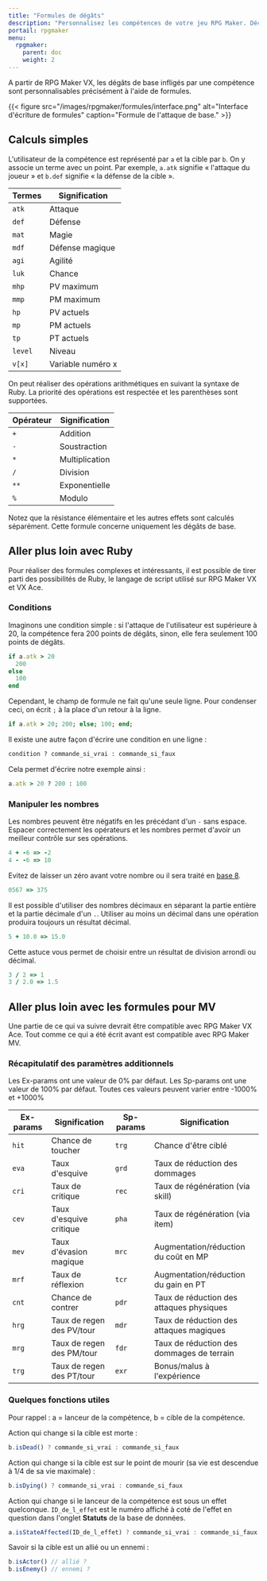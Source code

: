 ```yaml
---
title: "Formules de dégâts"
description: "Personnalisez les compétences de votre jeu RPG Maker. Découvrez toutes les commandes disponibles et réalisez des formules complexes en un clin d'œil."
portail: rpgmaker
menu:
  rpgmaker:
    parent: doc
    weight: 2
---
```


A partir de RPG Maker VX, les dégâts de base infligés par une compétence sont personnalisables précisément à l'aide de formules.

{{< figure src="/images/rpgmaker/formules/interface.png" alt="Interface d'écriture de formules" caption="Formule de l'attaque de base." >}}

## Calculs simples

L'utilisateur de la compétence est représenté par `a` et la cible par `b`. On y associe un terme avec un point. Par exemple, `a.atk` signifie « l'attaque du joueur » et `b.def` signifie « la défense de la cible ».

Termes | Signification
-------|------------------
`atk`  | Attaque
`def`  | Défense
`mat`  | Magie
`mdf`  | Défense magique
`agi`  | Agilité
`luk`  | Chance
`mhp`  | PV maximum
`mmp`  | PM maximum
`hp`   |  PV actuels
`mp`   | PM actuels
`tp`   | PT actuels
`level`| Niveau
`v[x]` | Variable numéro x

On peut réaliser des opérations arithmétiques en suivant la syntaxe de Ruby. La priorité des opérations est respectée et les parenthèses sont supportées.

Opérateur | Signification
----------|-----------------
`+`       | Addition
`-`       | Soustraction
`*`       | Multiplication
`/`       | Division
`**`      | Exponentielle
`%`       | Modulo

Notez que la résistance élémentaire et les autres effets sont calculés séparément. Cette formule concerne uniquement les dégâts de base.

## Aller plus loin avec Ruby

Pour réaliser des formules complexes et intéressants, il est possible de tirer parti des possibilités de Ruby, le langage de script utilisé sur RPG Maker VX et VX Ace.

### Conditions

Imaginons une condition simple : si l'attaque de l'utilisateur est supérieure à 20, la compétence fera 200 points de dégâts, sinon, elle fera seulement 100 points de dégâts.

```ruby
if a.atk > 20
  200
else
  100
end
```

Cependant, le champ de formule ne fait qu'une seule ligne. Pour condenser ceci, on écrit `;` à la place d'un retour à la ligne.

```ruby
if a.atk > 20; 200; else; 100; end;
```

Il existe une autre façon d'écrire une condition en une ligne :

```ruby
condition ? commande_si_vrai : commande_si_faux
```

Cela permet d'écrire notre exemple ainsi :

```ruby
a.atk > 20 ? 200 : 100
```

### Manipuler les nombres

Les nombres peuvent être négatifs en les précédant d'un `-` sans espace. Espacer correctement les opérateurs et les nombres permet d'avoir un meilleur contrôle sur ses opérations.

```ruby
4 + -6 => -2
4 - -6 => 10
```

Evitez de laisser un zéro avant votre nombre ou il sera traité en [base 8](https://fr.wikipedia.org/wiki/Syst%C3%A8me_octal).

```ruby
0567 => 375
```

Il est possible d'utiliser des nombres décimaux en séparant la partie entière et la partie décimale d'un `.`. Utiliser au moins un décimal dans une opération produira toujours un résultat décimal.

```ruby
5 + 10.0 => 15.0
```

Cette astuce vous permet de choisir entre un résultat de division arrondi ou décimal.

```ruby
3 / 2 => 1
3 / 2.0 => 1.5
```

## Aller plus loin avec les formules pour MV

Une partie de ce qui va suivre devrait être compatible avec RPG Maker VX Ace. Tout comme ce qui a été écrit avant est compatible avec RPG Maker MV.

### Récapitulatif des paramètres additionnels

Les Ex-params ont une valeur de 0% par défaut. Les Sp-params ont une valeur de 100% par défaut. Toutes ces valeurs peuvent varier entre -1000% et +1000%

Ex-params|Signification            |Sp-params|Signification
---------|-------------------------|---------|-----------------------------------------
`hit`    |Chance de toucher        |`trg`    |Chance d'être ciblé
`eva`    |Taux d'esquive           |`grd`    |Taux de réduction des dommages
`cri`    |Taux de critique         |`rec`    |Taux de régénération (via skill)
`cev`    |Taux d'esquive critique  |`pha`    |Taux de régénération (via item)
`mev`    |Taux d'évasion magique   |`mrc`    |Augmentation/réduction du coût en MP
`mrf`    |Taux de réflexion        |`tcr`    |Augmentation/réduction du gain en PT
`cnt`    |Chance de contrer        |`pdr`    |Taux de réduction des attaques physiques
`hrg`    |Taux de regen des PV/tour|`mdr`    |Taux de réduction des attaques magiques
`mrg`    |Taux de regen des PM/tour|`fdr`    |Taux de réduction des dommages de terrain
`trg`    |Taux de regen des PT/tour|`exr`    |Bonus/malus à l'expérience

### Quelques fonctions utiles

Pour rappel : a = lanceur de la compétence, b = cible de la compétence.

Action qui change si la cible est morte :

```js
b.isDead() ? commande_si_vrai : commande_si_faux
```

Action qui change si la cible est sur le point de mourir (sa vie est descendue à 1/4 de sa vie maximale) :

```js
b.isDying() ? commande_si_vrai : commande_si_faux
```

Action qui change si le lanceur de la compétence est sous un effet quelconque. `ID_de_l_effet` est le numéro affiché à coté de l'effet en question dans l'onglet **Statuts** de la base de données.

```js
a.isStateAffected(ID_de_l_effet) ? commande_si_vrai : commande_si_faux
```

Savoir si la cible est un allié ou un ennemi :

```js
b.isActor() // allié ?
b.isEnemy() // ennemi ?
```
